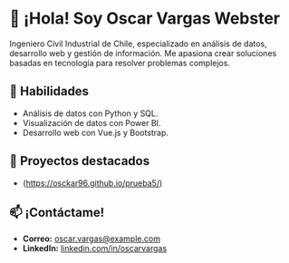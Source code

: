 # 👋 ¡Hola! Soy Oscar Vargas Webster

Ingeniero Civil Industrial de Chile, especializado en análisis de datos, desarrollo web y gestión de información. Me apasiona crear soluciones basadas en tecnología para resolver problemas complejos.

## 🚀 Habilidades
- Análisis de datos con Python y SQL.
- Visualización de datos con Power BI.
- Desarrollo web con Vue.js y Bootstrap.

## 🌟 Proyectos destacados
- (https://osckar96.github.io/prueba5/)


## 📫 ¡Contáctame!
- **Correo:** oscar.vargas@example.com  
- **LinkedIn:** [linkedin.com/in/oscarvargas](https://linkedin.com/in/oscarvargas)
